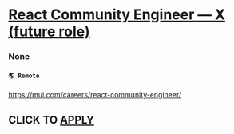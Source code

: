 # [React Community Engineer — X (future role)](https://www.remotewlb.com/apply/react-community-engineer-x-future-role)  
### None  
#### `🌎 Remote`  

https://mui.com/careers/react-community-engineer/

  
## CLICK TO [APPLY](https://www.remotewlb.com/apply/react-community-engineer-x-future-role)

